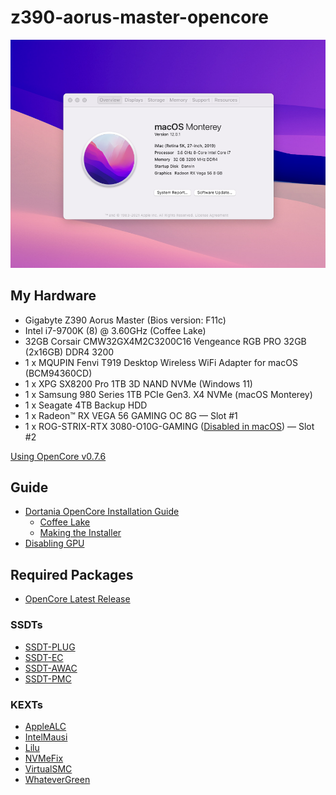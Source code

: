 # z390-aorus-master-opencore

![About This Mac](resources/images/about-this-mac.png)

## My Hardware
- Gigabyte Z390 Aorus Master (Bios version: F11c)
- Intel i7-9700K (8) @ 3.60GHz (Coffee Lake)
- 32GB Corsair CMW32GX4M2C3200C16 Vengeance RGB PRO 32GB (2x16GB) DDR4 3200
- 1 x MQUPIN Fenvi T919 Desktop Wireless WiFi Adapter for macOS (BCM94360CD)
- 1 x XPG SX8200 Pro 1TB 3D NAND NVMe (Windows 11)
- 1 x Samsung 980 Series 1TB PCIe Gen3. X4 NVMe (macOS Monterey)
- 1 x Seagate 4TB Backup HDD
- 1 x Radeon™ RX VEGA 56 GAMING OC 8G — Slot #1
- 1 x ROG-STRIX-RTX 3080-O10G-GAMING ([Disabled in macOS](https://github.com/joelthecoder/z390-aorus-master-opencore/commit/120f6618d19da87f12fd94ad9dd03d9637bc2dc6)) — Slot #2

[Using OpenCore v0.7.6](https://github.com/acidanthera/OpenCorePkg/releases/tag/0.7.6)

## Guide
- [Dortania OpenCore Installation Guide](https://dortania.github.io/OpenCore-Install-Guide/)
  - [Coffee Lake](https://dortania.github.io/OpenCore-Install-Guide/config.plist/coffee-lake.html)
  - [Making the Installer](https://dortania.github.io/OpenCore-Install-Guide/installer-guide/mac-install.html)
- [Disabling GPU](https://dortania.github.io/OpenCore-Install-Guide/extras/spoof.html)

## Required Packages
- [OpenCore Latest Release](https://github.com/acidanthera/OpenCorePkg/releases)

### SSDTs

- [SSDT-PLUG](https://github.com/dortania/Getting-Started-With-ACPI/blob/master/extra-files/compiled/SSDT-PLUG-DRTNIA.aml)
- [SSDT-EC](https://github.com/dortania/Getting-Started-With-ACPI/blob/master/extra-files/compiled/SSDT-EC-USBX-DESKTOP.aml)
- [SSDT-AWAC](https://github.com/dortania/Getting-Started-With-ACPI/blob/master/extra-files/compiled/SSDT-AWAC.aml)
- [SSDT-PMC](https://github.com/dortania/Getting-Started-With-ACPI/blob/master/extra-files/compiled/SSDT-PMC.aml)

### KEXTs
- [AppleALC](https://github.com/acidanthera/AppleALC/releases)
- [IntelMausi](https://github.com/acidanthera/IntelMausi/releases)
- [Lilu](https://github.com/acidanthera/lilu/releases)
- [NVMeFix](https://github.com/acidanthera/NVMeFix/releases)
- [VirtualSMC](https://github.com/acidanthera/virtualsmc/releases)
- [WhateverGreen](https://github.com/acidanthera/whatevergreen/releases)
